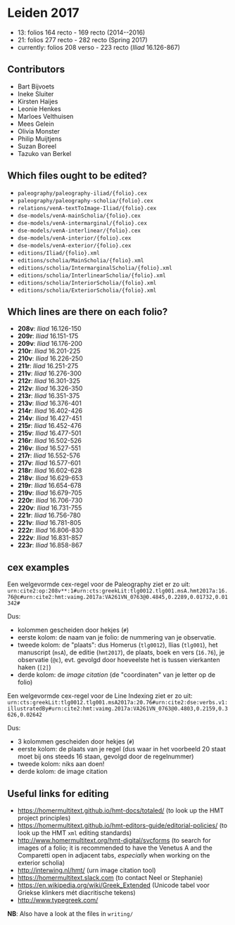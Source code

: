# Leiden 2017

* 13: folios 164 recto - 169 recto (2014--2016)
* 21: folios 277 recto - 282 recto (Spring 2017)
* currently: folios 208 verso - 223 recto (*Iliad* 16.126-867)

## Contributors

* Bart Bijvoets
* Ineke Sluiter
* Kirsten Haijes
* Leonie Henkes
* Marloes Velthuisen
* Mees Gelein
* Olivia Monster
* Philip Muijtjens
* Suzan Boreel
* Tazuko van Berkel

## Which files ought to be edited?

* `paleography/paleography-iliad/{folio}.cex`
* `paleography/paleography-scholia/{folio}.cex`
* `relations/venA-textToImage-Iliad/{folio}.cex`
* `dse-models/venA-mainScholia/{folio}.cex`
* `dse-models/venA-intermarginal/{folio}.cex`
* `dse-models/venA-interlinear/{folio}.cex`
* `dse-models/venA-interior/{folio}.cex`
* `dse-models/venA-exterior/{folio}.cex`
* `editions/Iliad/{folio}.xml`
* `editions/scholia/MainScholia/{folio}.xml`
* `editions/scholia/IntermarginalScholia/{folio}.xml`
* `editions/scholia/InterlinearScholia/{folio}.xml`
* `editions/scholia/InteriorScholia/{folio}.xml`
* `editions/scholia/ExteriorScholia/{folio}.xml`

## Which lines are there on each folio?

* **208v**: *Iliad* 16.126-150
* **209r**: *Iliad* 16.151-175
* **209v**: *Iliad* 16.176-200
* **210r**: *Iliad* 16.201-225
* **210v**: *Iliad* 16.226-250
* **211r**: *Iliad* 16.251-275
* **211v**: *Iliad* 16.276-300
* **212r**: *Iliad* 16.301-325
* **212v**: *Iliad* 16.326-350
* **213r**: *Iliad* 16.351-375
* **213v**: *Iliad* 16.376-401
* **214r**: *Iliad* 16.402-426
* **214v**: *Iliad* 16.427-451
* **215r**: *Iliad* 16.452-476
* **215v**: *Iliad* 16.477-501
* **216r**: *Iliad* 16.502-526
* **216v**: *Iliad* 16.527-551
* **217r**: *Iliad* 16.552-576
* **217v**: *Iliad* 16.577-601
* **218r**: *Iliad* 16.602-628
* **218v**: *Iliad* 16.629-653
* **219r**: *Iliad* 16.654-678
* **219v**: *Iliad* 16.679-705
* **220r**: *Iliad* 16.706-730
* **220v**: *Iliad* 16.731-755
* **221r**: *Iliad* 16.756-780
* **221v**: *Iliad* 16.781-805
* **222r**: *Iliad* 16.806-830
* **222v**: *Iliad* 16.831-857
* **223r**: *Iliad* 16.858-867

## cex examples 

Een welgevormde cex-regel voor de Paleography ziet er zo uit:
`urn:cite2:op:208v**:1#urn:cts:greekLit:tlg0012.tlg001.msA.hmt2017a:16.76@ε#urn:cite2:hmt:vaimg.2017a:VA261VN_0763@0.4845,0.2289,0.01732,0.01342#`

Dus:
* kolommen gescheiden door hekjes (`#`)
* eerste kolom: de naam van je folio: de nummering van je observatie. 
* tweede kolom: de "plaats": dus Homerus (`tlg0012`), Ilias (`tlg001`), het manuscript (`msA`), de editie (`hmt2017`), de plaats, boek en vers (`16.76`), je observatie (`@ε`), evt. gevolgd door hoeveelste het is tussen vierkanten haken (`[2]`)
* derde kolom: de *image citation* (de "coordinaten" van je letter op de folio)

Een welgevormde cex-regel voor de Line Indexing ziet er zo uit:
`urn:cts:greekLit:tlg0012.tlg001.msA2017a:20.76#urn:cite2:dse:verbs.v1:illustratedBy#urn:cite2:hmt:vaimg.2017a:VA261VN_0763@0.4803,0.2159,0.3626,0.02642`

Dus:
* 3 kolommen gescheiden door hekjes (`#`)
* eerste kolom: de plaats van je regel (dus waar in het voorbeeld 20 staat moet bij ons steeds 16 staan, gevolgd door de regelnummer)
* tweede kolom: niks aan doen!
* derde kolom: de image citation

## Useful links for editing

* https://homermultitext.github.io/hmt-docs/totaled/ (to look up the HMT project principles)
* https://homermultitext.github.io/hmt-editors-guide/editorial-policies/ (to look up the HMT `xml` editing standards)
* http://www.homermultitext.org/hmt-digital/svcforms (to search for images of a folio; it is recommended to have the Venetus A and the Comparetti open in adjacent tabs, *especially* when working on the exterior scholia)
* http://interwing.nl/hmt/ (urn image citation tool)
* https://homermultitext.slack.com (to contact Neel or Stephanie)
* https://en.wikipedia.org/wiki/Greek_Extended (Unicode tabel voor Griekse klinkers mét diacritische tekens)
* http://www.typegreek.com/

**NB**: Also have a look at the files in `writing/`

<!-- cat paleography/*.csv > paleography.csv -->
